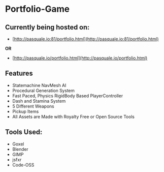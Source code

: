 # Portfolio-Game

## Currently being hosted on: 
- [http://pasquale.io:81/portfolio.html](http://pasquale.io:81/portfolio.html)

**OR**

- [http://pasquale.io/portfolio.html](http://pasquale.io/portfolio.html)

## Features
- Statemachine NavMesh AI
- Procedural Generation System
- Fast Paced, Physics RigidBody Based PlayerController
- Dash and Stamina System
- 5 Different Weapons
- Pickup Items
- All Assets are Made with Royalty Free or Open Source Tools

## Tools Used:
- Goxel
- Blender
- GIMP
- jsfxr
- Code-OSS
